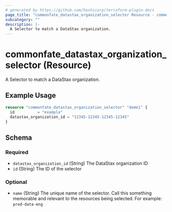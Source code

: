 ```yaml
---
# generated by https://github.com/hashicorp/terraform-plugin-docs
page_title: "commonfate_datastax_organization_selector Resource - commonfate"
subcategory: ""
description: |-
  A Selector to match a DataStax organization.
---
```


# commonfate_datastax_organization_selector (Resource)

A Selector to match a DataStax organization.

## Example Usage

```terraform
resource "commonfate_datastax_organization_selector" "demo1" {
  id          = "example"
  datastax_organization_id = "12345-12345-12345-12345"
}
```

<!-- schema generated by tfplugindocs -->
## Schema

### Required

- `datastax_organization_id` (String) The DataStax organization ID
- `id` (String) The ID of the selector

### Optional

- `name` (String) The unique name of the selector. Call this something memorable and relevant to the resources being selected. For example: `prod-data-eng`


